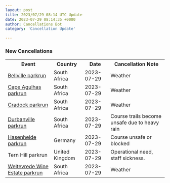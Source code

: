 ```yaml
---
layout: post
title: 2023/07/29 08:14 UTC Update
date: 2023-07-29 08:14:35 +0000
author: Cancellations Bot
category: 'Cancellation Update'

---
```


<h3>New Cancellations</h3>
<div class='hscrollable'>
<table style='width: 100%'>
    <tr>
        <th>Event</th>
        <th>Country</th>
        <th>Date</th>
        <th>Cancellation Note</th>
    </tr>
    <tr>
        <td><a href="https://www.parkrun.co.za/bellville">Bellville parkrun</a></td>
        <td>South Africa</td>
        <td>2023-07-29</td>
        <td>Weather</td>
    </tr>
    <tr>
        <td><a href="https://www.parkrun.co.za/capeagulhas">Cape Agulhas parkrun</a></td>
        <td>South Africa</td>
        <td>2023-07-29</td>
        <td>Weather</td>
    </tr>
    <tr>
        <td><a href="https://www.parkrun.co.za/cradock">Cradock parkrun</a></td>
        <td>South Africa</td>
        <td>2023-07-29</td>
        <td>Weather</td>
    </tr>
    <tr>
        <td><a href="https://www.parkrun.co.za/durbanville">Durbanville parkrun</a></td>
        <td>South Africa</td>
        <td>2023-07-29</td>
        <td>Course trails become unsafe due to heavy rain</td>
    </tr>
    <tr>
        <td><a href="https://www.parkrun.com.de/hasenheide">Hasenheide parkrun</a></td>
        <td>Germany</td>
        <td>2023-07-29</td>
        <td>Course unsafe or blocked</td>
    </tr>
    <tr>
        <td>Tern Hill parkrun</td>
        <td>United Kingdom</td>
        <td>2023-07-29</td>
        <td>Operational need, staff sickness.</td>
    </tr>
    <tr>
        <td><a href="https://www.parkrun.co.za/weltevredewineestate">Weltevrede Wine Estate parkrun</a></td>
        <td>South Africa</td>
        <td>2023-07-29</td>
        <td>Weather</td>
    </tr>
</table>
</div>
